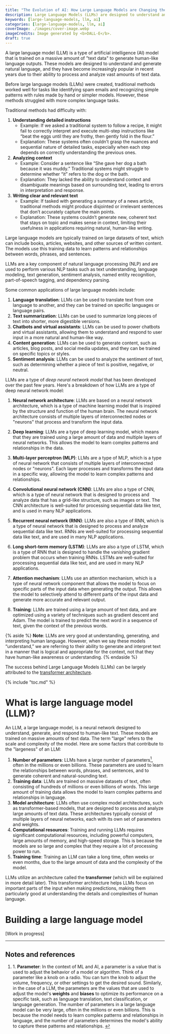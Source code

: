 ```yaml
---
title: "The Evolution of AI: How Large Language Models are Changing the Game"
description: Large Language Models (LLMs) are designed to understand and generate human-like text based on vast amounts of data. LLMs are revolutionizing fields like natural language processing, customer service, and content creation, making interactions with technology more intuitive and human-like.
keywords: [large-language-models, llm, ai]
categories: [large-language-models, llm, ai]
coverImage: ./images/cover-image.webp
imageCredits: Image generated by <b>DALL-E</b>.
draft: true
---
```


A large language model (LLM) is a type of artificial intelligence (AI) model that is trained on a massive amount of "text data" to generate human-like language outputs. These models are designed to understand and generate natural language, and they have become increasingly popular in recent years due to their ability to process and analyze vast amounts of text data.

Before large language models (LLMs) were created, traditional methods worked well for tasks like identifying spam emails and recognizing simple patterns with rules made by hand or simpler models. However, these methods struggled with more complex language tasks.

Traditional methods had difficulty with:

1. **Understanding detailed instructions**
   - Example: If we asked a traditional system to follow a recipe, it might fail to correctly interpret and execute multi-step instructions like “beat the eggs until they are frothy, then gently fold in the flour.”
   - Explanation: These systems often couldn’t grasp the nuances and sequential nature of detailed tasks, especially when each step depends on correctly understanding the previous ones.
2. **Analyzing context**
   - Example: Consider a sentence like “She gave her dog a bath because it was muddy.” Traditional systems might struggle to determine whether “it” refers to the dog or the bath.
   - Explanation: They lacked the ability to understand context and disambiguate meanings based on surrounding text, leading to errors in interpretation and response.
3. **Writing clear and relevant text**
   - Example: If tasked with generating a summary of a news article, traditional methods might produce disjointed or irrelevant sentences that don’t accurately capture the main points.
   - Explanation: These systems couldn’t generate new, coherent text that stays on topic and makes sense in context, limiting their usefulness in applications requiring natural, human-like writing.

Large language models are typically trained on large datasets of text, which can include books, articles, websites, and other sources of written content. The models use this training data to learn patterns and relationships between words, phrases, and sentences.

LLMs are a key component of natural language processing (NLP) and are used to perform various NLP tasks such as text understanding, language modeling, text generation, sentiment analysis, named entity recognition, part-of-speech tagging, and dependency parsing. 

Some common applications of large language models include:

1. **Language translation**: LLMs can be used to translate text from one language to another, and they can be trained on specific languages or language pairs.
2. **Text summarization**: LLMs can be used to summarize long pieces of text into shorter, more digestible versions.
3. **Chatbots and virtual assistants**: LLMs can be used to power chatbots and virtual assistants, allowing them to understand and respond to user input in a more natural and human-like way.
4. **Content generation**: LLMs can be used to generate content, such as articles, blog posts, and social media updates, and they can be trained on specific topics or styles.
5. **Sentiment analysis**: LLMs can be used to analyze the sentiment of text, such as determining whether a piece of text is positive, negative, or neutral.

LLMs are a type of *deep neural network model* that has been developed over the past few years. Here's a breakdown of how LLMs are a type of deep neural network model:

1. **Neural network architecture**: LLMs are based on a neural network architecture, which is a type of machine learning model that is inspired by the structure and function of the human brain. The neural network architecture consists of multiple layers of interconnected nodes or "neurons" that process and transform the input data.

2. **Deep learning**: LLMs are a type of deep learning model, which means that they are trained using a large amount of data and multiple layers of neural networks. This allows the model to learn complex patterns and relationships in the data.

3. **Multi-layer perceptron (MLP)**: LLMs are a type of MLP, which is a type of neural network that consists of multiple layers of interconnected nodes or "neurons". Each layer processes and transforms the input data in a specific way, allowing the model to learn complex patterns and relationships.

4. **Convolutional neural network (CNN)**: LLMs are also a type of CNN, which is a type of neural network that is designed to process and analyze data that has a grid-like structure, such as images or text. The CNN architecture is well-suited for processing sequential data like text, and is used in many NLP applications.

5. **Recurrent neural network (RNN)**: LLMs are also a type of RNN, which is a type of neural network that is designed to process and analyze sequential data like text. RNNs are well-suited for processing sequential data like text, and are used in many NLP applications.

6. **Long short-term memory (LSTM)**: LLMs are also a type of LSTM, which is a type of RNN that is designed to handle the vanishing gradient problem that occurs when training RNNs. LSTMs are well-suited for processing sequential data like text, and are used in many NLP applications.

7. **Attention mechanism**: LLMs use an attention mechanism, which is a type of neural network component that allows the model to focus on specific parts of the input data when generating the output. This allows the model to selectively attend to different parts of the input data and generate more accurate and relevant output.

8. **Training**: LLMs are trained using a large amount of text data, and are optimized using a variety of techniques such as gradient descent and Adam. The model is trained to predict the next word in a sequence of text, given the context of the previous words.

{% aside %} <strong>Note</strong>: LLMs are very good at understanding, generating, and interpreting human language. However, when we say these models “understand,” we are referring to their ability to generate and interpret text in a manner that is logical and appropriate for the context, not that they have human-like awareness or understanding. {% endaside %}

The success behind Large Language Models (LLMs) can be largely attributed to the <a href="https://en.wikipedia.org/wiki/Transformer_(deep_learning_architecture)" target="_blank">transformer architecture</a>. 

{% include "toc.md" %}

# What is large language model (LLM)?

An LLM, a large language model, is a neural network designed to understand, generate, and respond to human-like text. These models are trained on massive amounts of text data. The term "large" refers to the scale and complexity of the model. Here are some factors that contribute to the "largeness" of an LLM:

1. **Number of parameters**: LLMs have a large number of parameters<a href="#ref-1" class="reference-link" data-ref="ref-1"><sup id="back-to-1">1</sup></a>, often in the millions or even billions. These parameters are used to learn the relationships between words, phrases, and sentences, and to generate coherent and natural-sounding text.
2. **Training data**: LLMs are trained on massive datasets of text, often consisting of hundreds of millions or even billions of words. This large amount of training data allows the model to learn complex patterns and relationships in language.
3. **Model architecture**: LLMs often use complex model architectures, such as transformer-based models, that are designed to process and analyze large amounts of text data. These architectures typically consist of multiple layers of neural networks, each with its own set of parameters and weights.
4. **Computational resources**: Training and running LLMs requires significant computational resources, including powerful computers, large amounts of memory, and high-speed storage. This is because the models are so large and complex that they require a lot of processing power to run.
5. **Training time**: Training an LLM can take a long time, often weeks or even months, due to the large amount of data and the complexity of the model.

LLMs utilize an architecture called the **transformer** (which will be explained in more detail later). This transformer architecture helps LLMs focus on important parts of the input when making predictions, making them particularly good at understanding the details and complexities of human language.

# Building a large language model

[Work in progress]


<div class="references">
  <hr>
  <h2>Notes and references</h2>
  <ol>
  <!-- <li>Nil</li> -->
    <li id="ref-1">1. <strong>Parameter</strong>: In the context of ML and AI, a parameter is a value that is used to adjust the behavior of a model or algorithm. Think of a parameter like a knob on a radio. You can turn the knob to adjust the volume, frequency, or other settings to get the desired sound. Similarly, in the case of a LLM, the parameters are the values that are used to adjust the model's <strong>weights</strong> and <strong>biases</strong> to optimize its performance on a specific task, such as language translation, text classification, or language generation. The number of parameters in a large language model can be very large, often in the millions or even billions. This is because the model needs to learn complex patterns and relationships in language, and the number of parameters determines the model's ability to capture these patterns and relationships. <a href="#back-to-1" class="back-to-note">↩</a>
    </li>
  </ol>
</div>

